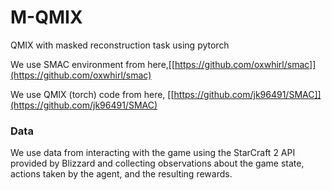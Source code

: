 # M-QMIX 

QMIX with masked reconstruction task using pytorch

We use SMAC environment from here,[[https://github.com/oxwhirl/smac]](https://github.com/oxwhirl/smac)

We use QMIX (torch) code from here, [[https://github.com/jk96491/SMAC]](https://github.com/jk96491/SMAC) 

### Data

We use data from interacting with the game using the StarCraft 2 API provided by Blizzard and collecting observations about the game state, actions taken by the agent, and the resulting rewards.